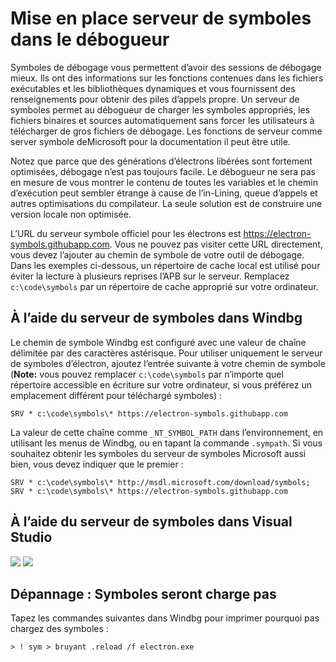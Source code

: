 # Mise en place serveur de symboles dans le débogueur

Symboles de débogage vous permettent d’avoir des sessions de débogage mieux. Ils ont des informations sur les fonctions contenues dans les fichiers exécutables et les bibliothèques dynamiques et vous fournissent des renseignements pour obtenir des piles d’appels propre. Un serveur de symboles permet au débogueur de charger les symboles appropriés, les fichiers binaires et sources automatiquement sans forcer les utilisateurs à télécharger de gros fichiers de débogage. Les fonctions de serveur comme server</a> symbole deMicrosoft pour la documentation il peut être utile.</p> 

Notez que parce que des générations d’électrons libérées sont fortement optimisées, débogage n’est pas toujours facile. Le débogueur ne sera pas en mesure de vous montrer le contenu de toutes les variables et le chemin d’exécution peut sembler étrange à cause de l’in-Lining, queue d’appels et autres optimisations du compilateur. La seule solution est de construire une version locale non optimisée.

L’URL du serveur symbole officiel pour les électrons est https://electron-symbols.githubapp.com. Vous ne pouvez pas visiter cette URL directement, vous devez l’ajouter au chemin de symbole de votre outil de débogage. Dans les exemples ci-dessous, un répertoire de cache local est utilisé pour éviter la lecture à plusieurs reprises l’APB sur le serveur. Remplacez `c:\code\symbols` par un répertoire de cache approprié sur votre ordinateur.

## À l’aide du serveur de symboles dans Windbg

Le chemin de symbole Windbg est configuré avec une valeur de chaîne délimitée par des caractères astérisque. Pour utiliser uniquement le serveur de symboles d’électron, ajoutez l’entrée suivante à votre chemin de symbole (**Note:** vous pouvez remplacer `c:\code\symbols` par n’importe quel répertoire accessible en écriture sur votre ordinateur, si vous préférez un emplacement différent pour téléchargé symboles) :

    SRV * c:\code\symbols\* https://electron-symbols.githubapp.com
    

La valeur de cette chaîne comme `_NT_SYMBOL_PATH` dans l’environnement, en utilisant les menus de Windbg, ou en tapant la commande `.sympath`. Si vous souhaitez obtenir les symboles du serveur de symboles Microsoft aussi bien, vous devez indiquer que le premier :

    SRV * c:\code\symbols\* http://msdl.microsoft.com/download/symbols; SRV * c:\code\symbols\* https://electron-symbols.githubapp.com
    

## À l’aide du serveur de symboles dans Visual Studio

<img src='https://mdn.mozillademos.org/files/733/symbol-server-vc8express-menu.jpg' /> <img src='https://mdn.mozillademos.org/files/2497/2005_options.gif' />

## Dépannage : Symboles seront charge pas

Tapez les commandes suivantes dans Windbg pour imprimer pourquoi pas chargez des symboles :

    > ! sym > bruyant .reload /f electron.exe